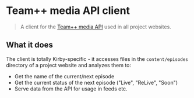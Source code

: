 # Team++ media API client

> A client for the [Team++ media API](http://media.plusp.lu) used in all project websites.

## What it does

The client is totally Kirby-specific - it accesses files in the `content/episodes` directory of a project website and analyzes them to:

- Get the name of the current/next episode
- Get the current status of the next episode ("Live", "ReLive", "Soon")
- Serve data from the API for usage in feeds etc.